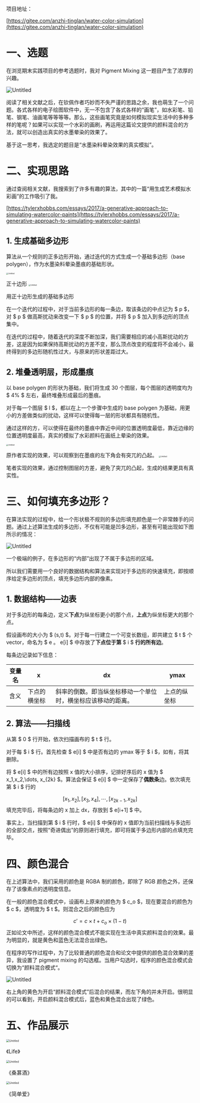 项目地址：

[https://gitee.com/anzhi-tinglan/water-color-simulation](https://gitee.com/anzhi-tinglan/water-color-simulation)

# 一、选题

在浏览期末实践项目的参考选题时，我对 Pigment Mixing 这一题目产生了浓厚的兴趣。

![Untitled](./assets/63cabbf1_Untitled.png)

阅读了相关文献之后，在钦佩作者巧妙而不失严谨的思路之余，我也萌生了一个问题。各式各样的电子绘图软件中，无一不包含了各式各样的“画笔”，如水彩笔、铅笔、钢笔、油画笔等等等等。那么，这些画笔究竟是如何模拟现实生活中的多种多样的笔呢？如果可以实现一个水彩的画刷，再运用这篇论文提供的颜料混合的方法，就可以创造出真实的水墨晕染的效果了。

基于这一思考，我选定的题目是“水墨染料晕染效果的真实模拟”。

# 二、实现思路

通过查阅相关文献，我搜索到了许多有趣的算法，其中的一篇“用生成艺术模拟水彩画”的工作吸引了我。

[https://tylerxhobbs.com/essays/2017/a-generative-approach-to-simulating-watercolor-paints](https://tylerxhobbs.com/essays/2017/a-generative-approach-to-simulating-watercolor-paints)

## 1. 生成基础多边形

算法从一个规则的正多边形开始，通过迭代的方式生成一个基础多边形（base polygen），作为水墨染料晕染墨痕的基础形状。

<img src="./assets/757fae84_Untitled.png" alt="Untitled" style="zoom:33%;" />

正十边形
<img src="./assets/72a28a3b_Untitled.png" alt="Untitled" style="zoom:33%;" />

用正十边形生成的基础多边形

在一个迭代的过程中，对于当前多边形的每一条边，取该条边的中点记为 $ p $，对 $ p $ 做高斯扰动来改变一下 $ p $ 的位置，并将 $ p $ 加入到多边形的顶点集中。

在迭代的过程中，随着迭代的深度不断加深，我们需要相应的减小高斯扰动的方差，这是因为如果保持高斯扰动的方差不变，那么顶点改变的程度将不会减小，最终得到的多边形随机性过大，与原来的形状差距过大。

## 2. 堆叠透明层，形成墨痕

以 base polygen 的形状为基础，我们将生成 30 个图层，每个图层的透明度均为 $ 4\% $ 左右，最终堆叠形成最后的墨痕。

对于每一个图层 $ l $，都以在上一个步骤中生成的 base polygen 为基础，用更小的方差做类似的扰动，这样可以使得每一层的形状都具有随机性。

通过这样的方，可以使得在最终的墨痕中靠近中间的位置透明度最低，靠近边缘的位置透明度最高，真实的模拟了水彩颜料在画纸上晕染的效果。

<img src="./assets/086bf207_Untitled.png" alt="Untitled" style="zoom:33%;" />

原作者实现的效果，可以观察到在墨痕的左下角会有突兀的凸起。
<img src="./assets/34a3fe9a_Untitled.png" alt="Untitled" style="zoom:33%;" />

笔者实现的效果，通过控制图层的方差，避免了突兀的凸起，生成的结果更具有真实性。

# 三、如何填充多边形？

在算法实现的过程中，给一个形状极不规则的多边形填充颜色是一个非常棘手的问题。通过上述算法生成的多边形，不仅有可能是凹多边形，甚至有可能出现如下图所示的情况：

![Untitled](./assets/9b3e787a_Untitled.png)

一个极端的例子，在多边形的“内部”出现了不属于多边形的区域。

所以我们需要用一个良好的数据结构和算法来实现对于多边形的快速填充，即按顺序给定多边形的顶点，填充多边形内部的像素。

## 1. 数据结构——边表

对于多边形的每条边，定义**下点**为纵坐标更小的那个点，**上点**为纵坐标更大的那个点。

假设画布的大小为 $ (s,t) $。对于每一行建立一个可变长数组，即共建立 $ t $ 个 vector，命名为 $ e $。$ e[i] $ 中存放了**下点位于第** $ i $ **行的所有边**。

每条边记录如下信息：

 | 变量名 | x | dx | ymax | 
 | ---- | ---- | ---- | ---- | 
 | 含义 | 下点的横坐标 | 斜率的倒数。即当纵坐标移动一个单位时，横坐标应该移动的距离。 | 上点的纵坐标 | 

## 2. 算法——扫描线

从第 $ 0 $ 行开始，依次扫描画布的 $ t $ 行。

对于每 $ i $ 行。首先检查 $ e[i] $ 中是否有边的 ymax 等于 $ i $，如有，将其删除。

将 $ e[i] $ 中的所有边按照 x 值的大小排序，记排好序后的 x 值为 $ x_1,x_2,\dots, x_{2k} $。算法会保证 $ e[i] $ 中一定保存了**偶数条**边。依次填充第 $ i $ 行的

$$
[x_1,x_2],[x_3,x_4],\cdots,[x_{2k-1},x_{2k}]
$$
填充完毕后，将每条边的 x 加上 dx，存放到 $ e[i+1] $ 中。

事实上，当扫描到第 $ i $ 行时，$ e[i] $ 中保存的 x 值即为当前扫描线与多边形的全部交点，按照“奇进偶出”的原则进行填充，即可将属于多边形内部的点填充完毕。

# 四、颜色混合

在上述算法中，我们采用的颜色是 RGBA 制的颜色，即除了 RGB 颜色之外，还保存了该像素点的透明度信息。

在一般的颜色混合模式中，设画布上原来的颜色为 $ c_o $，现在要混合的颜色为 $ c $，透明度为 $ t $。则混合之后的颜色应为

$$
 c' = c \times t + c_o \times (1 - t) 
$$
正如论文中所述，这样的颜色混合模式不能实现在生活中真实颜料混合的效果。最为明显的，就是黄色和蓝色无法混合出绿色。

在程序的写作过程中，为了比较普通的颜色混合和论文中提供的颜色混合效果的差异，我设置了 pigment mixing 的勾选框。当用户勾选时，程序的颜色混合模式会切换为“颜料混合模式“。

![Untitled](./assets/44f002c6_Untitled.png)

右上角的黄色为开启“颜料混合模式”后混合的结果，而左下角的并未开启。很明显的可以看到，开启颜料混合模式后，蓝色和黄色混合出现了绿色。

# 五、作品展示

<img src="./assets/7b717724_Untitled.png" alt="Untitled" style="zoom:50%;" />

《Life》

<img src="./assets/50bce8d3_Untitled.png" alt="Untitled" style="zoom:50%;" />

《桑葚酒》

<img src="./assets/c1c133c7_Untitled.png" alt="Untitled" style="zoom:50%;" />

《简单爱》

